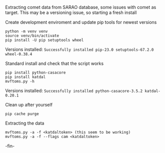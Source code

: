 Extracting comet data from SARAO database, some issues with comet as target.
This may be a versioning issue, so starting a fresh install

Create development enviroment and update pip tools for newest versions
```
python -m venv venv
source venv/bin/activate
pip install -U pip setuptools wheel
```
Versions installed: `Successfully installed pip-23.0 setuptools-67.2.0 wheel-0.38.4`

Standard install and check that the script works
```
pip install python-casacore
pip install katdal
mvftoms.py -h
```
Versions installed: `Successfully installed python-casacore-3.5.2 katdal-0.20.1`

Clean up after yourself
```
pip cache purge
```

Extracting the data
```
mvftoms.py -a -f <katdaltoken> (this seem to be working)
mvftoms.py -a -f --flags cam <katdaltoken>
```

-fin-
